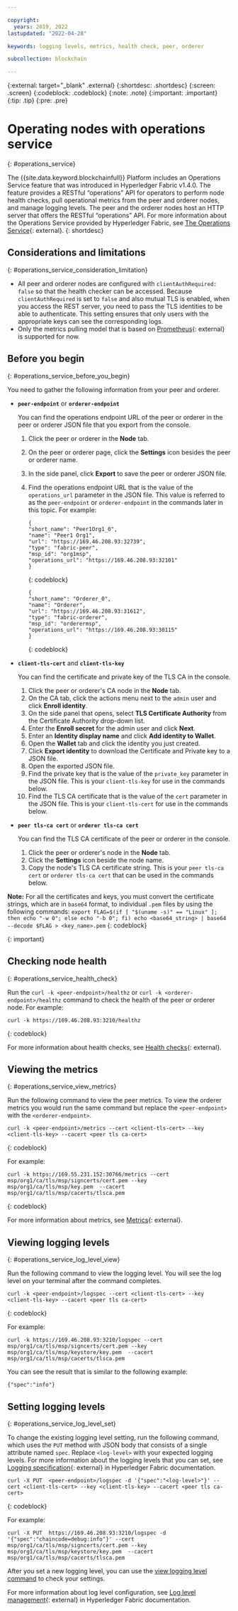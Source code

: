 ```yaml
---

copyright:
  years: 2019, 2022
lastupdated: "2022-04-28"

keywords: logging levels, metrics, health check, peer, orderer

subcollection: blockchain

---
```


{:external: target="_blank" .external}
{:shortdesc: .shortdesc}
{:screen: .screen}
{:codeblock: .codeblock}
{:note: .note}
{:important: .important}
{:tip: .tip}
{:pre: .pre}

# Operating nodes with operations service
{: #operations_service}

The {{site.data.keyword.blockchainfull}} Platform includes an Operations Service feature that was introduced in Hyperledger Fabric v1.4.0. The feature provides a RESTful “operations” API for operators to perform node health checks, pull operational metrics from the peer and orderer nodes, and manage logging levels. The peer and the orderer nodes host an HTTP server that offers the RESTful “operations” API.  For more information about the Operations Service provided by Hyperledger Fabric, see [The Operations Service](https://hyperledger-fabric.readthedocs.io/en/release-2.2/operations_service.html){: external}.
{: shortdesc}


## Considerations and limitations
{: #operations_service_consideration_limitation}

- All peer and orderer nodes are configured with `clientAuthRequired: false` so that the health checker can be accessed. Because `clientAuthRequired` is set to `false` and also mutual TLS is enabled, when you access the REST server, you need to pass the TLS identities to be able to authenticate. This setting ensures that only users with the appropriate keys can see the corresponding logs.
- Only the metrics pulling model that is based on [Prometheus](https://hyperledger-fabric.readthedocs.io/en/release-2.2/operations_service.html#prometheus){: external} is supported for now.

## Before you begin
{: #operations_service_before_you_begin}

You need to gather the following information from your peer and orderer.

- **`peer-endpoint`** or **`orderer-endpoint`**

    You can find the operations endpoint URL of the peer or orderer in the peer or orderer JSON file that you export from the console.

    1. Click the peer or orderer in the **Node** tab.
    2. On the peer or orderer page, click the **Settings** icon besides the peer or orderer name.
    3. In the side panel, click **Export** to save the peer or orderer JSON file.
    4. Find the operations endpoint URL that is the value of the `operations_url` parameter in the JSON file. This value is referred to as the `peer-endpoint` or `orderer-endpoint` in the commands later in this topic. For example:

        ```
        {
        "short_name": "Peer1Org1_0",
        "name": "Peer1 Org1",
        "url": "https://169.46.208.93:32739",
        "type": "fabric-peer",
        "msp_id": "org1msp",
        "operations_url": "https://169.46.208.93:32101"
        }
        ```
        {: codeblock}

        ```
        {
        "short_name": "Orderer_0",
        "name": "Orderer",
        "url": "https://169.46.208.93:31612",
        "type": "fabric-orderer",
        "msp_id": "orderermsp",
        "operations_url": "https://169.46.208.93:30115"
        }
        ```
        {: codeblock}

- **`client-tls-cert`** and **`client-tls-key`**

    You can find the certificate and private key of the TLS CA in the console.

    1. Click the peer or orderer's CA node in the **Node** tab.
    2. On the CA tab, click the actions menu next to the `admin` user and click **Enroll identity**.
    3. On the side panel that opens, select **TLS Certificate Authority** from the Certificate Authority drop-down list.
    4. Enter the **Enroll secret** for the admin user and click **Next**.
    5. Enter an **Identity display name** and click **Add identity to Wallet**.
    6. Open the **Wallet** tab and click the identity you just created.
    7. Click **Export identity** to download the Certificate and Private key to a JSON file.
    8. Open the exported JSON file.
    9. Find the private key that is the value of the `private_key` parameter in the JSON file. This is your `client-tls-key` for use in the commands below.
    10. Find the TLS CA certificate that is the value of the `cert` parameter in the JSON file. This is your `client-tls-cert` for use in the commands below.

- **`peer tls-ca cert`** or **`orderer tls-ca cert`**

    You can find the TLS CA certificate of the peer or orderer in the console.

    1. Click the peer or orderer's node in the **Node** tab.
    2. Click the **Settings** icon beside the node name.
    3. Copy the node's TLS CA certificate string. This is your `peer tls-ca cert` or `orderer tls-ca cert` that can be used in the commands below.

**Note:** For all the certificates and keys, you must convert the certificate strings, which are in `base64` format, to individual `.pem` files by using the following commands:
    ```
    export FLAG=$(if [ "$(uname -s)" == "Linux" ]; then echo "-w 0"; else echo "-b 0"; fi)
    echo <base64_string> | base64 --decode $FLAG > <key_name>.pem
    ```
    {: codeblock}
    
{: important}


## Checking node health
{: #operations_service_health_check}

Run the `curl -k <peer-endpoint>/healthz` or `curl -k <orderer-endpoint>/healthz` command to check the health of the peer or orderer node. For example:

```
curl -k https://169.46.208.93:3210/healthz
```
{: codeblock}

For more information about health checks, see [Health checks](https://hyperledger-fabric.readthedocs.io/en/release-2.2/operations_service.html#health-checks){: external}.


## Viewing the metrics
{: #operations_service_view_metrics}

Run the following command to view the peer metrics. To view the orderer metrics you would run the same command but replace the `<peer-endpoint>` with the `<orderer-endpoint>`.

```
curl -k <peer-endpoint>/metrics --cert <client-tls-cert> --key <client-tls-key> --cacert <peer tls ca-cert>
```
{: codeblock}

For example:

```
curl -k https://169.55.231.152:30766/metrics --cert msp/org1/ca/tls/msp/signcerts/cert.pem --key msp/org1/ca/tls/msp/key.pem  --cacert msp/org1/ca/tls/msp/cacerts/tlsca.pem
```
{: codeblock}


For more information about metrics, see [Metrics](https://hyperledger-fabric.readthedocs.io/en/release-2.2/operations_service.html#metrics){: external}.


## Viewing logging levels
{: #operations_service_log_level_view}

Run the following command to view the logging level. You will see the log level on your terminal after the command completes.

```
curl -k <peer-endpoint>/logspec --cert <client-tls-cert> --key <client-tls-key> --cacert <peer tls ca-cert>
```
{: codeblock}

For example:
```
curl -k https://169.46.208.93:3210/logspec --cert msp/org1/ca/tls/msp/signcerts/cert.pem --key msp/org1/ca/tls/msp/keystore/key.pem  --cacert msp/org1/ca/tls/msp/cacerts/tlsca.pem
```

You can see the result that is similar to the following example:

```
{"spec":"info"}
```

## Setting logging levels
{: #operations_service_log_level_set}

To change the existing logging level setting, run the following command, which uses the `PUT` method with JSON body that consists of a single attribute named `spec`. Replace `<log-level>` with your expected logging levels. For more information about the logging levels that you can set, see [Logging specification](https://hyperledger-fabric.readthedocs.io/en/release-2.2/logging-control.html#logging-specification){: external} in Hyperledger Fabric documentation.

```
curl -X PUT  <peer-endpoint>/logspec -d '{"spec":"<log-level>"}' --cert <client-tls-cert> --key <client-tls-key> --cacert <peer tls ca-cert>
```
{: codeblock}

For example:
```
curl -X PUT  https://169.46.208.93:3210/logspec -d '{"spec":"chaincode=debug:info"}' --cert msp/org1/ca/tls/msp/signcerts/cert.pem --key msp/org1/ca/tls/msp/keystore/key.pem  --cacert msp/org1/ca/tls/msp/cacerts/tlsca.pem
```

After you set a new logging level, you can use the [view logging level command](#operations_service_log_level_view) to check your settings.

For more information about log level configuration, see [Log level management](https://hyperledger-fabric.readthedocs.io/en/release-2.2/operations_service.html#log-level-management){: external} in Hyperledger Fabric documentation.


